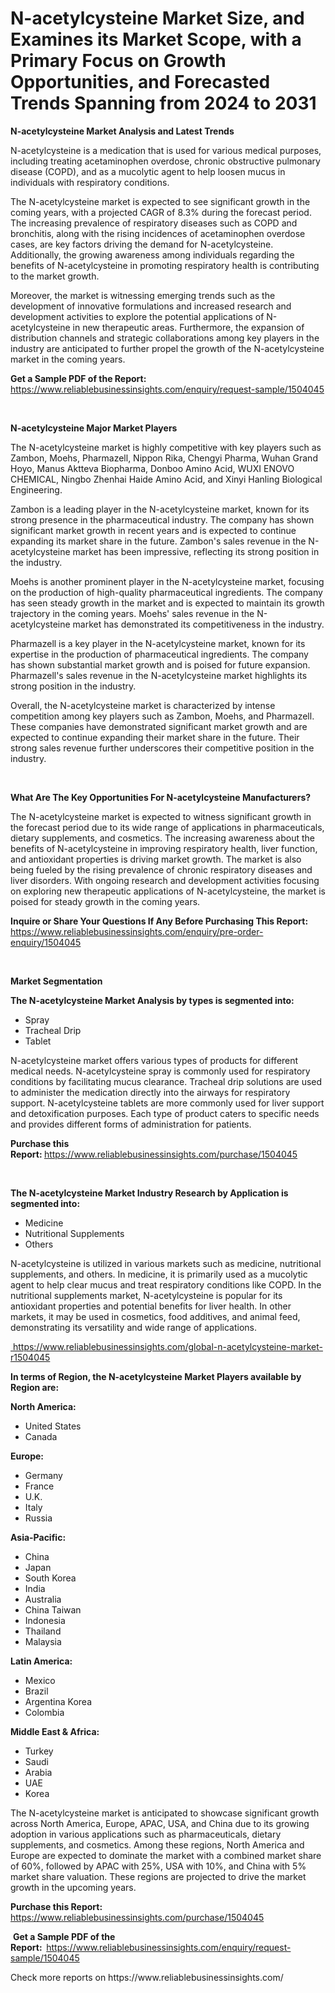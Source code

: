 <p><h1>N-acetylcysteine Market Size, and Examines its Market Scope, with a Primary Focus on Growth Opportunities, and Forecasted Trends Spanning from 2024 to 2031</h1></p><p><strong>N-acetylcysteine Market Analysis and Latest Trends</strong></p>
<p><p>N-acetylcysteine is a medication that is used for various medical purposes, including treating acetaminophen overdose, chronic obstructive pulmonary disease (COPD), and as a mucolytic agent to help loosen mucus in individuals with respiratory conditions.</p><p>The N-acetylcysteine market is expected to see significant growth in the coming years, with a projected CAGR of 8.3% during the forecast period. The increasing prevalence of respiratory diseases such as COPD and bronchitis, along with the rising incidences of acetaminophen overdose cases, are key factors driving the demand for N-acetylcysteine. Additionally, the growing awareness among individuals regarding the benefits of N-acetylcysteine in promoting respiratory health is contributing to the market growth.</p><p>Moreover, the market is witnessing emerging trends such as the development of innovative formulations and increased research and development activities to explore the potential applications of N-acetylcysteine in new therapeutic areas. Furthermore, the expansion of distribution channels and strategic collaborations among key players in the industry are anticipated to further propel the growth of the N-acetylcysteine market in the coming years.</p></p>
<p><strong>Get a Sample PDF of the Report:&nbsp;</strong> <a href="https://www.reliablebusinessinsights.com/enquiry/request-sample/1504045">https://www.reliablebusinessinsights.com/enquiry/request-sample/1504045</a></p>
<p>&nbsp;</p>
<p><strong>N-acetylcysteine Major Market Players</strong></p>
<p><p>The N-acetylcysteine market is highly competitive with key players such as Zambon, Moehs, Pharmazell, Nippon Rika, Chengyi Pharma, Wuhan Grand Hoyo, Manus Aktteva Biopharma, Donboo Amino Acid, WUXI ENOVO CHEMICAL, Ningbo Zhenhai Haide Amino Acid, and Xinyi Hanling Biological Engineering.</p><p>Zambon is a leading player in the N-acetylcysteine market, known for its strong presence in the pharmaceutical industry. The company has shown significant market growth in recent years and is expected to continue expanding its market share in the future. Zambon's sales revenue in the N-acetylcysteine market has been impressive, reflecting its strong position in the industry.</p><p>Moehs is another prominent player in the N-acetylcysteine market, focusing on the production of high-quality pharmaceutical ingredients. The company has seen steady growth in the market and is expected to maintain its growth trajectory in the coming years. Moehs' sales revenue in the N-acetylcysteine market has demonstrated its competitiveness in the industry.</p><p>Pharmazell is a key player in the N-acetylcysteine market, known for its expertise in the production of pharmaceutical ingredients. The company has shown substantial market growth and is poised for future expansion. Pharmazell's sales revenue in the N-acetylcysteine market highlights its strong position in the industry.</p><p>Overall, the N-acetylcysteine market is characterized by intense competition among key players such as Zambon, Moehs, and Pharmazell. These companies have demonstrated significant market growth and are expected to continue expanding their market share in the future. Their strong sales revenue further underscores their competitive position in the industry.</p></p>
<p>&nbsp;</p>
<p><strong>What Are The Key Opportunities For N-acetylcysteine Manufacturers?</strong></p>
<p><p>The N-acetylcysteine market is expected to witness significant growth in the forecast period due to its wide range of applications in pharmaceuticals, dietary supplements, and cosmetics. The increasing awareness about the benefits of N-acetylcysteine in improving respiratory health, liver function, and antioxidant properties is driving market growth. The market is also being fueled by the rising prevalence of chronic respiratory diseases and liver disorders. With ongoing research and development activities focusing on exploring new therapeutic applications of N-acetylcysteine, the market is poised for steady growth in the coming years.</p></p>
<p><strong>Inquire or Share Your Questions If Any Before Purchasing This Report:</strong> <a href="https://www.reliablebusinessinsights.com/enquiry/pre-order-enquiry/1504045">https://www.reliablebusinessinsights.com/enquiry/pre-order-enquiry/1504045</a></p>
<p>&nbsp;</p>
<p><strong>Market Segmentation</strong></p>
<p><strong>The N-acetylcysteine Market Analysis by types is segmented into:</strong></p>
<p><ul><li>Spray</li><li>Tracheal Drip</li><li>Tablet</li></ul></p>
<p><p>N-acetylcysteine market offers various types of products for different medical needs. N-acetylcysteine spray is commonly used for respiratory conditions by facilitating mucus clearance. Tracheal drip solutions are used to administer the medication directly into the airways for respiratory support. N-acetylcysteine tablets are more commonly used for liver support and detoxification purposes. Each type of product caters to specific needs and provides different forms of administration for patients.</p></p>
<p><strong>Purchase this Report:&nbsp;</strong><a href="https://www.reliablebusinessinsights.com/purchase/1504045">https://www.reliablebusinessinsights.com/purchase/1504045</a></p>
<p>&nbsp;</p>
<p><strong>The N-acetylcysteine Market Industry Research by Application is segmented into:</strong></p>
<p><ul><li>Medicine</li><li>Nutritional Supplements</li><li>Others</li></ul></p>
<p><p>N-acetylcysteine is utilized in various markets such as medicine, nutritional supplements, and others. In medicine, it is primarily used as a mucolytic agent to help clear mucus and treat respiratory conditions like COPD. In the nutritional supplements market, N-acetylcysteine is popular for its antioxidant properties and potential benefits for liver health. In other markets, it may be used in cosmetics, food additives, and animal feed, demonstrating its versatility and wide range of applications.</p></p>
<p><a href="https://www.reliablebusinessinsights.com/global-n-acetylcysteine-market-r1504045">&nbsp;https://www.reliablebusinessinsights.com/global-n-acetylcysteine-market-r1504045</a></p>
<p><strong>In terms of Region, the N-acetylcysteine Market Players available by Region are:</strong></p>
<p>
    <p> <strong> North America: </strong>
        <ul>
            <li>United States</li>
            <li>Canada</li>
        </ul>
        </p> 
    <p> <strong> Europe: </strong>
        <ul>
            <li>Germany</li>
            <li>France</li>
            <li>U.K.</li>
            <li>Italy</li>
            <li>Russia</li>
        </ul>
        </p> 
    <p> <strong> Asia-Pacific: </strong>
        <ul>
            <li>China</li>
            <li>Japan</li>
            <li>South Korea</li>
            <li>India</li>
            <li>Australia</li>
            <li>China Taiwan</li>
            <li>Indonesia</li>
            <li>Thailand</li>
            <li>Malaysia</li>
        </ul>
        </p> 
    <p> <strong> Latin America: </strong>
        <ul>
            <li>Mexico</li>
            <li>Brazil</li>
            <li>Argentina Korea</li>
            <li>Colombia</li>
        </ul>
        </p> 
    <p> <strong> Middle East & Africa: </strong>
        <ul>
            <li>Turkey</li>
            <li>Saudi</li>
            <li>Arabia</li>
            <li>UAE</li>
            <li>Korea</li>
        </ul>
    </p>
    </p>
<p><p>The N-acetylcysteine market is anticipated to showcase significant growth across North America, Europe, APAC, USA, and China due to its growing adoption in various applications such as pharmaceuticals, dietary supplements, and cosmetics. Among these regions, North America and Europe are expected to dominate the market with a combined market share of 60%, followed by APAC with 25%, USA with 10%, and China with 5% market share valuation. These regions are projected to drive the market growth in the upcoming years.</p></p>
<p><strong>Purchase this Report: </strong><a href="https://www.reliablebusinessinsights.com/purchase/1504045">https://www.reliablebusinessinsights.com/purchase/1504045</a></p>
<p>&nbsp;<strong>Get a Sample PDF of the Report:&nbsp;&nbsp;</strong><a href="https://www.reliablebusinessinsights.com/enquiry/request-sample/1504045">https://www.reliablebusinessinsights.com/enquiry/request-sample/1504045</a></p>
<p><strong></strong></p>
<p>Check more reports on https://www.reliablebusinessinsights.com/</p>